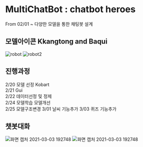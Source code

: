 # **MultiChatBot** : chatbot heroes
From 02/01 ~
다양한 모델을 통한 채팅봇 설계

## 모델아이콘 Kkangtong and Baqui
![robot](https://user-images.githubusercontent.com/74548737/110195986-b2792a00-7e84-11eb-9606-98efe5800678.png)
![robot2](https://user-images.githubusercontent.com/74548737/110195988-b3aa5700-7e84-11eb-98fd-e4e6e056e436.png)

## 진행과정
2/20 모델 선정 Kobart<br>
2/21 Gui<br>
2/22 데이터선정 및 정제<br>
2/24 모델학습 모델개선<br>
2/25 모델구조변경
3/01 날씨 기능추가
3/03 퀴즈 기능추가

## 챗봇대화
![화면 캡처 2021-03-03 192748](https://user-images.githubusercontent.com/74548737/110240522-b47bdf80-7f8f-11eb-917c-90e0e6f53469.jpg)
![화면 캡처 2021-03-03 192748](https://user-images.githubusercontent.com/74548737/110240528-bba2ed80-7f8f-11eb-81bc-cb40b6d2e73d.jpg)
